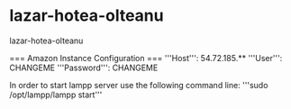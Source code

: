 lazar-hotea-olteanu
===================

lazar-hotea-olteanu

=== Amazon Instance Configuration ===
'''Host''': 54.72.185.**
'''User''': CHANGEME
'''Password''': CHANGEME

In order to start lampp server use the following command line: '''sudo /opt/lampp/lampp start'''
